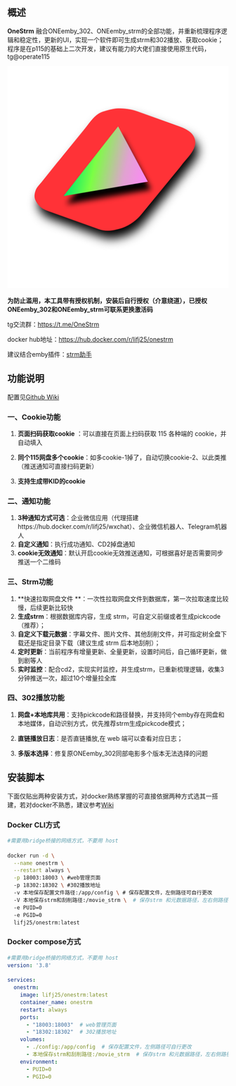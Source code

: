 

## 概述

**OneStrm** 融合ONEemby_302、ONEemby_strm的全部功能，并重新梳理程序逻辑和稳定性，更新的UI，实现一个软件即可生成strm和302播放、获取cookie； 程序是在p115的基础上二次开发，建议有能力的大佬们直接使用原生代码，tg@operate115


![image-OneStrm](https://raw.githubusercontent.com/lifujie25/OneStrm-wiki/main/README.assets/OneStrm.png)

**为防止滥用，本工具带有授权机制，安装后自行授权（介意绕道），已授权ONEemby_302和ONEemby_strm可联系更换激活码**

tg交流群：https://t.me/OneStrm

docker hub地址：https://hub.docker.com/r/lifj25/onestrm

建议结合emby插件：[strm助手](https://github.com/sjtuross/StrmAssistant/⁠)

## 功能说明

配置见[Github Wiki](https://github.com/lifujie25/OneStrm-wiki/wiki#onestrm%E9%85%8D%E7%BD%AE)

### 一、Cookie功能

1. **页面扫码获取cookie** ：可以直接在页面上扫码获取 115 各种端的 cookie，并自动填入

2. **同个115网盘多个cookie**：如多cookie-1掉了，自动切换cookie-2、以此类推（推送通知可直接扫码更新）

3. **支持生成带KID的cookie**

### 二、通知功能

1. **3种通知方式可选**：企业微信应用（代理搭建https://hub.docker.com/r/lifj25/wxchat）、企业微信机器人、Telegram机器人
2. **自定义通知**：执行成功通知、CD2掉盘通知
3. **cookie无效通知**：默认开启cookie无效推送通知，可根据喜好是否需要同步推送一个二维码

### 三、Strm功能

1. **快速拉取网盘文件 **：一次性拉取网盘文件到数据库，第一次拉取速度比较慢，后续更新比较快
2. **生成strm**：根据数据库内容，生成 strm，可自定义前缀或者生成pickcode（推荐）；
3. **自定义下载元数据**：字幕文件、图片文件、其他刮削文件，并可指定树全盘下载还是指定目录下载（建议生成 strm 后本地刮削）；
4. **定时更新**：当前程序有增量更新、全量更新，设置时间后，自己循环更新，做到剧等人
5. **实时监控**：配合cd2，实现实时监控，并生成strm，已重新梳理逻辑，收集3分钟推送一次，超过10个增量拉全库

### 四、302播放功能

1. **网盘+本地库共用**：支持pickcode和路径替换，并支持同个emby存在网盘和本地媒体，自动识别方式，优先推荐strm生成pickcode模式； 

2. **直链播放日志**：是否直链播放,在 web 端可以查看对应日志； 

3. **多版本选择**：修复原ONEemby_302同部电影多个版本无法选择的问题

## 安装脚本

下面仅贴出两种安装方式，对docker熟练掌握的可直接依据两种方式选其一搭建，若对docker不熟悉，建议参考[Wiki](https://github.com/lifujie25/OneStrm-wiki/wiki#onestrm%E9%83%A8%E7%BD%B2)

### Docker CLI方式

```bash
#需要用bridge桥接的网络方式，不要用 host

docker run -d \
  --name onestrm \
  --restart always \
  -p 18003:18003 \ #web管理页面
  -p 18302:18302 \ #302播放地址
  -v 本地保存配置文件路径:/app/config \ # 保存配置文件，左侧路径可自行更改
  -V 本地保存strm和刮削路径:/movie_strm \  # 保存strm 和元数据路径，左右侧路径可自行更改,请设置写入权限
  -e PUID=0
  -e PGID=0
  lifj25/onestrm:latest
```

### Docker compose方式

```yaml
#需要用bridge桥接的网络方式，不要用 host
version: '3.8'

services:
  onestrm:
    image: lifj25/onestrm:latest
    container_name: onestrm
    restart: always
    ports:
      - "18003:18003"  # web管理页面
      - "18302:18302"  # 302播放地址
    volumes:
      - ./config:/app/config  # 保存配置文件，左侧路径可自行更改
      - 本地保存strm和刮削路径:/movie_strm  # 保存strm 和元数据路径，左右侧路径可自行更改,请设置写入权限
    environment:
      - PUID=0
      - PGID=0
```

